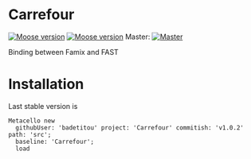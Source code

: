 # Carrefour


[![Moose version](https://img.shields.io/badge/Moose-7.0.1-%23aac9ff.svg)](https://github.com/moosetechnology/Moose)
[![Moose version](https://img.shields.io/badge/Moose-8-%23aac9ff.svg)](https://github.com/moosetechnology/Moose)
Master: [![Master](https://api.travis-ci.com/badetitou/Carrefour.svg?branch=master)](https://travis-ci.com/badetitou/Carrefour/branches)

Binding between Famix and FAST

# Installation

Last stable version is 

```st
Metacello new
  githubUser: 'badetitou' project: 'Carrefour' commitish: 'v1.0.2' path: 'src';
  baseline: 'Carrefour';
  load
```
